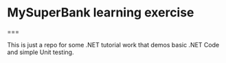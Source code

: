 # MySuperBank learning exercise
===

This is just a repo for some .NET tutorial work that demos basic .NET Code and simple Unit testing.
